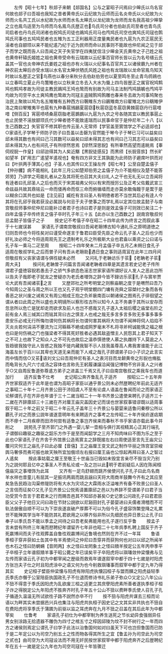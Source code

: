 <!-- { "loadSidebar": true } -->
　　左传【昭十七年】秋郯子来朝【郯国名】公与之宴昭子问焉曰少皞氏以鸟名官何故也郯子曰吾祖也我知之昔者黄帝氏以云纪故为云师而云名炎帝氏以火纪故为火师而火名共工氏以水纪故为水师而水名太皞氏以龙纪故为龙师而龙名我高祖少皞挚之立也鳯鸟适至为鸟师而鸟名鳯鸟氏歴正也鸟氏司分者也伯赵氏司至者也青鸟氏司启者也丹鸟氏司闭者也祝鸠氏司徒也鴡鸠氏司马也鸤鸠氏司空也爽鸠氏司冦也鹘鸠氏司事也五鸠鸠民者也五雉为五工正利器用正度量夷民者也九扈为九农正扈民无滛者也自颛顼以来不能纪逺乃纪于近为民师而命以民事则不能故也仲尼闻之见于郯子而学之既而告人曰吾闻之天子失官学在四夷犹信注少皞金天氏黄帝之子己姓之祖也黄帝轩辕氏姬姓之祖也黄帝受命有云瑞故以云纪事百官师长皆以云为名号缙云氏盖其一官也炎帝神农氏姜姓之祖也亦有火瑞以火纪事名百官共工以诸侯霸九州者在神农前太皞后亦受水瑞以水名官太皞伏牺氏风姓之祖也有龙瑞故以龙命官鳯鸟知天时故以名歴正之官鸟燕也以春分来秋分去伯赵伯劳也以夏至鸣冬至止青鸟鸧鴳也以立春鸣立夏止丹鸟鷩雉也以立秋来立冬去入大水为蜃上四鸟皆歴正之属官祝鸠鹪鸠也鹪鸠孝故为司徒主教民鴡鸠王鸠也鸷而有别故为司马主法制鸤鸠鴶鵴也鸤鸠平均故为司空平水土爽鸠鹰也鸷故为司冦主盗贼鹘鸠鹘雕也春来冬去故为司事鸠聚也治民上聚故以鸠为名五雉雉有五种西方曰鷷雉东方曰鶅雉南方曰翟雉北方曰鵗雉伊洛之南曰翚雉夷平也扈有九种春扈鳻鶞夏扈窃秋扈窃蓝冬扈窃黄棘扈窃丹行扈唶唶【侧百反】宵扈啧啧桑扈窃脂老扈鷃鷃以九扈为九农之号各随其宜以教民事扈止也止民使不滛放颛顼氏代少皞者徳不能致逺瑞而以民事命官于是仲尼年二十八【以生己酉数之】失官官不修其职也传云圣人无常师【学官盖至賔馆学之不必适郯也】○家语孔子学琴于师防子防子曰吾虽以击磬为官然能于琴今子于琴已习可以益矣曰邱未得其数也有间曰己习其数可以益矣曰邱未得其志也有间曰己习其志可以益矣曰邱未得其为人也有间孔子有所缪然思焉【缪然深思貎】有所睾然高望而逺眺焉【睾伺视貎一作皇】曰邱迨得其为人矣近黮【黒貎徒感反】而黒颀【长貎音旂】然长旷如望羊【旷用志广逺望羊逺视也】奄有四方非文王其孰能为此师防子避席叶拱而对曰【叶拱两手薄其心也】子圣人也其传曰文王操左传【昭七年】公至自楚孟僖子【仲孙貜】病不能相礼【此年三月公如楚郑伯劳之孟僖子为介不能相仪及楚不能答郊劳】乃讲学之苟能礼者从之及其将死也召其大夫曰礼人之干也无礼无以立吾闻将有逹者曰孔邱圣人之后也而灭于宋其祖弗父何以有宋而授厉公及正考父佐戴武宣三命兹益共故其鼎铭云一命而偻再命而伛三命而俯循墙而走亦莫余敢侮饘于是鬻于是以糊余口其共也如是【注见前】臧纥有言曰圣人有明徳者若不当世其后必有逹人今其将在孔邱乎我若获没必属説与何忌于夫子使事之而学礼焉以定其位故孟懿子与南宫敬叔师事仲尼仲尼曰能补过者君子也诗曰君子是则是效孟僖子可则效已矣注二十四年孟僖子卒传终言之僖子卒时孔子年三十五【此亦以生己酉数之】説南宫敬叔何忌孟懿子皆僖子之子
　　按史记不考僖子卒在昭二十四年此传为终言之而叙此事于十七嵗误甚
　　家语孔子谓南宫敬叔曰吾闻老耼博古知今通礼乐之原明道徳之归则吾师也今将徃矣对曰谨受命遂言于鲁君曰臣受先臣之命云孔子圣人之后也少而好礼汝必师之今将适周观先王之遗制考礼乐之所极斯大业也君盍以乘资之公曰诺与孔子车一乘马二疋至周
　　按昭二十四年癸未二月孟僖子卒五月乙未朔日食孔子适周在敬叔学礼之后而曽子问有吾从老耼助遇日食之事则适周冝在此年三四月间但敬叔有父丧家语谓与俱徃疑未必然
　　又问礼于老聃访乐于苌【老聃老子苌周大夫】
　　按问礼老聃曽子问篇言吾闻诸老聃者四章是其遗言若史记老子传所谓君子盛徳容貎若愚去子之骄气多欲态色滛志世家家语所谓好议人发人之恶此岂所以告夫子哉即老子犹龙之誉疑亦为老氏者増饰之辞今皆不録访乐苌孔子与賔牟贾论大武有吾闻诸苌之言
　　又歴郊社之所考明堂之则察庙朝之度于是喟然曰吾乃今知周公之圣与周之所以王也又孔子观乎明堂覩四门墉有尧舜之容桀纣之象而各有善恶之状兴废之诫焉又有周公相成王抱之负斧扆南靣以朝诸侯之图焉孔子徘徊望之谓从者曰此周之所以盛也夫明镜所以察形徃古所以知今人主不务袭于其所以安存而忽怠所以危亡是犹却走而欲求及前人也岂不惑哉又孔子遂入太祖后稷之庙堂右阶之前有金人焉三缄其口而铭其背曰古之慎言人也戒之哉无多言多言多败无多事多事多患安乐必戒无行所悔勿谓何伤其祸将长勿谓何害其祸将大勿谓不闻神将伺人焰焰不灭炎炎若何涓涓不壅流为江河緜緜不絶或成网罗毫末不札将寻斧柯诚能慎之福之根也曰是何伤祸之门也强梁者不得其死好胜者必遇其敌盗憎主人民怨其上君子知天下之不可上也故下之知众人之不可先也故后之温恭慎徳使人慕之执雌持下人莫逾之人皆趋彼我独守此人皆惑之我独不徙内藏我智不示人技我虽尊高人弗我害谁能于此江海虽左长于百川以其卑也天道无亲而能下人戒之哉孔子顾谓弟子曰小子识之此言实而中情而信○又苌语刘文公曰吾观仲尼有圣人之表河目而龙颡黄帝之形貎也脩肱而龟背长九尺六寸成汤之容体也言称先王躬履谦譲洽闻强记博物不穷非圣人之兴者乎○又自周反鲁道弥尊逺方弟子之进盖三千焉又孔子曰自南宫敬叔之乘我车也而道加行
　　适齐反鲁不仕考
　　史记昭公奔齐鲁乱孔子适齐
　　按昭公二十五年奔齐世家叙适齐于此年是也谓为高昭子家臣以通乎景公则未必然歴聘纪年前此无适齐之事昭二十年十二月齐景公田于沛招虞人不至有论虞人语盖在鲁闻而论之而家语正论觧谓孔子在齐非也年谱于三十二嵗当昭二十一年书齐景公遣使来聘孔子适齐三十二嵗在齐辞廪邱三十三嵗在齐对厘王庙灾盖因史记而误也世家叙事错谬既以适周事叙于昭二十年之前又于昭二十年云孔子盖年三十齐景公与晏婴来适鲁问秦穆公所以覇孔子对之而景公説年谱遂意明年有来聘适齐之事考之左传昭二十年齐侯疥遂痁期而不瘳十二月疾瘳而田沛何尝有适鲁之事岂齐侯来而春秋不书乎家语亦载此事今并削之
　　説苑孔子至齐郭门之外遇一婴儿挈一壶相与俱行其视精其心正其行端孔子谓御曰趣驱之趣驱之韶乐方作于是至而闻韶学之三月不知肉味曰不图为乐之至于此也○家语孔子在齐舎于外馆景公造焉賔主之辞既接左右曰周使适至言先王庙灾公覆问灾何王之庙孔子曰此必厘【音僖】王之庙厘王变文武之制作华丽之饰宫室崇峻舆马奢侈而弗可振也故天殃所宜加俄顷左右报曰厘王庙也公惊起再拜曰圣人之智过人逺矣
　　按此事姑载之厘王至敬王十世庙当已毁如未毁宜言亲尽不毁当灾乃别为之説何耶且亿中之事圣人不贵私论或一及之岂以此明于君前疑后人因在陈闻桓僖庙灾之事増饰为此耳
　　又齐有一足鸟舒翅而跳齐侯使问孔子孔子曰此鸟名商羊水祥也昔童儿有屈其一足振讯两肩而跳且謡曰天将大雨商羊鼓舞今齐有之其应至矣急告民趋治沟渠修隄防将有大水为灾顷之大霖雨水泛溢唯齐有备不败景公曰圣人之言信而征矣○又孔子见齐景公公悦焉请置廪邱之邑以为养辞不受谓弟子曰君子当功受赏今吾言于君君未之行而赐吾邑其不知邱亦甚矣○史记景公问政孔子曰君君臣臣父父子子他日又问曰政在节财公説欲以尼谿田封孔子晏婴进曰夫儒者滑稽而不可轨法倨傲自顺不可以为下崇丧遂哀破产厚葬不可以为俗今孔子盛容饰繁登降之礼累世不能殚其学当年不能防其礼君欲用之以移齐俗非所以先细民也异日景公止孔子曰奉子以季氏吾不能以季孟之间待之曰吾老矣弗能用也孔子遂行反乎鲁
　　按孟子言未尝有所终三年淹而厯聘纪年谓留齐七年非也昭二十七年呉季札聘上国反于齐子死嬴博间而夫子徃观葬盖自鲁徃观嬴博间近鲁境也然则在齐不过一年耳
　　鲁语季桓子穿井获如土缶其中有羊焉使问之仲尼曰吾穿井而获狗何也对曰以邱之所闻羊也木石之怪曰防蝄蜽【音罔两】水之怪曰龙罔象土之怪曰羵羊按定公五年丙申季平子卒桓子立年谱叙羵羊事于昭公薨之年已误矣平子卒阳虎将以璵璠敛仲梁懐弗与见左传而家语云孔子初为中都宰闻之歴级而救焉年谱遂叙宰中都于四十七嵗是时阳虎方张岂夫子仕之时且阳虎涂中之语又何为也今削救璵璠事而叙宰中都于定九年乃得其实
　　史记桓子嬖臣仲梁懐与阳虎有隙阳虎执懐囚桓子与盟而醳之阳虎益轻季氏季氏亦僭于公室陪臣执国政孔子不仕退而修诗书礼乐弟子弥众○又定公八年公山不狃不得意于季氏因阳虎为乱欲废三桓之适更立其庶孽阳虎素所善者遂执季桓子桓子诈之得脱定公九年阳虎不胜奔齐时孔子年五十公山不狃以费畔季氏使人召孔子孔子循道久温温无所试欲徃子路不説然亦卒不行
　　按不狃与阳虎共谋去三桓而论语以为畔其实未尝据邑兴兵也集注与阳虎共执桓子因史记之文其实非共执也不狃自在费阳虎将享季氏于蒲圃为前驱以监之耳虎奔在九月不狃之召盖在其后此年为中都宰矣
　　仕鲁考
　　家语孔子初仕为中都宰制为养生送死之节长幼异食强弱异任男女别涂路无拾遗器不雕伪为四寸之棺五寸之椁因邱陵为坟不封不树行之一年而四方之诸侯则焉定公谓孔子曰学子此法以治鲁国何如对曰虽天下可也岂但鲁国而已防于是二年定公以为司空乃别五土之性而物各得其所生之宜【鲁孟孙为司空此为司空之贰也】由司空为大司冦设法而不用无奸民按世家叙宰中都于阳虎奔齐之后歴聘纪年在五十一嵗是定公九年也为司空司冦在十年皆骤迁
